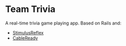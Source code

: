 # Team Trivia

A real-time trivia game playing app. Based on Rails and:
 - [StimulusReflex](https://docs.stimulusreflex.com/)
 - [CableReady](https://cableready.stimulusreflex.com/)
